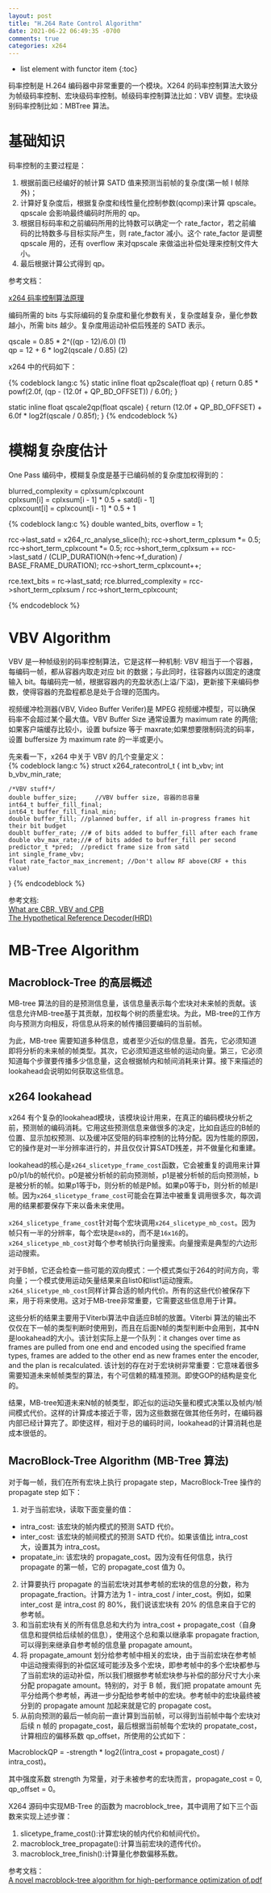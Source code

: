 ```yaml
---
layout: post
title: "H.264 Rate Control Algorithm"
date: 2021-06-22 06:49:35 -0700
comments: true
categories: x264
---
```

* list element with functor item
{:toc}

码率控制是 H.264 编码器中非常重要的一个模块。X264 的码率控制算法大致分为帧级码率控制、宏块级码率控制。帧级码率控制算法比如：VBV 调整。宏块级别码率控制比如：MBTree 算法。

<!--more-->

# 基础知识

码率控制的主要过程是：  

1. 根据前面已经编好的帧计算 SATD 值来预测当前帧的复杂度(第一帧 I 帧除外)；  
2. 计算好复杂度后，根据复杂度和线性量化控制参数(qcomp)来计算 qpscale。qpscale 会影响最终编码时所用的 qp。  
3. 根据目标码率和之前编码所用的比特数可以确定一个 rate_factor，若之前编码的比特数多与目标实际产生，则 rate_factor 减小。这个 rate_factor 是调整 qpscale 用的，还有 overflow 来对qpscale 来做溢出补偿处理来控制文件大小。    
4. 最后根据计算公式得到 qp。

参考文档：  

[x264 码率控制算法原理](https://pianshen.com/article/4198342118)

编码所需的 bits 与实际编码的复杂度和量化参数有关，复杂度越复杂，量化参数越小，所需 bits 越少。复杂度用运动补偿后残差的 SATD 表示。

qscale = 0.85 * 2^((qp - 12)/6.0)   (1)   
qp = 12 + 6 * log2(qscale / 0.85)   (2)  

x264 中的代码如下：

{% codeblock lang:c %}
static inline float qp2scale(float qp)
{
    return 0.85 * powf(2.0f, (qp - (12.0f + QP_BD_OFFSET)) / 6.0f);
}

static inline float qscale2qp(float qscale)
{
    return (12.0f + QP_BD_OFFSET) + 6.0f * log2f(qscale / 0.85f);
}
{% endcodeblock %}

# 模糊复杂度估计

One Pass 编码中，模糊复杂度是基于已编码帧的复杂度加权得到的：  

blurred_complexity = cplxsum/cplxcount    
cplxsum[i]   = cplxsum[i - 1] * 0.5 + satd[i - 1]  
cplxcount[i] = cplxcount[i - 1] * 0.5 + 1  

{% codeblock lang:c %}
double wanted_bits, overflow = 1;

rcc->last_satd = x264_rc_analyse_slice(h);
rcc->short_term_cplxsum *= 0.5;
rcc->short_term_cplxcount *= 0.5;
rcc->short_term_cplxsum += rcc->last_satd / (CLIP_DURATION(h->fenc->f_duration) / BASE_FRAME_DURATION);
rcc->short_term_cplxcount++;

rce.text_bits = rc->last_satd;
rce.blurred_complexity = rcc->short_term_cplxsum / rcc->short_term_cplxcount;

{% endcodeblock %}

# VBV Algorithm

VBV 是一种帧级别的码率控制算法，它是这样一种机制: VBV 相当于一个容器，每编码一帧，都从容器内取走对应 bit 的数据；与此同时，往容器内以固定的速度输入 bit。每编码完一帧，根据容器内的充盈状态(上溢/下溢)，更新接下来编码参数，使得容器的充盈程都总是处于合理的范围内。  

视频缓冲检测器(VBV, Video Buffer Verifer)是 MPEG 视频缓冲模型，可以确保码率不会超过某个最大值。VBV Buffer Size 通常设置为 maximum rate 的两倍;如果客户端缓存比较小，设置 bufsize 等于 maxrate;如果想要限制码流的码率，设置 buffersize 为 maximum rate 的一半或更小。

先来看一下，x264 中关于 VBV 的几个变量定义：  
{% codeblock lang:c %}
struct x264_ratecontrol_t
{
    int b_vbv;
    int b_vbv_min_rate;

    /*VBV stuff*/
    double buffer_size;     //VBV buffer size, 容器的总容量
    int64_t buffer_fill_final;
    int64_t buffer_fill_final_min;
    double buffer_fill; //planned buffer, if all in-progress frames hit their bit budget
    doublt buffer_rate; //# of bits added to buffer_fill after each frame
    double vbv_max_rate;//# of bits added to buffer_fill per second
    predictor_t *pred;  //predict frame size from satd
    int single_frame_vbv;
    float rate_factor_max_increment; //Don't allow RF above(CRF + this value)
}
{% endcodeblock %}

参考文档:  
[What are CBR, VBV and CPB](https://codesequoia.wordpress.com/2010/04/19/what-are-cbr-vbv-and-cpb/)    
[The Hypothetical Reference Decoder(HRD)](https://www.youtube.com/watch?v=Mn8v1ojV80M)

# MB-Tree Algorithm

## Macroblock-Tree 的高层概述

MB-tree 算法的目的是预测信息量，该信息量表示每个宏块对未来帧的贡献。该信息允许MB-tree基于其贡献，加权每个树的质量宏块。为此，MB-tree的工作方向与预测方向相反，将信息从将来的帧传播回要编码的当前帧。

为此，MB-tree 需要知道多种信息，或者至少近似的信息量。首先，它必须知道即将分析的未来帧的帧类型。其次，它必须知道这些帧的运动向量。第三，它必须知道每个步骤要传播多少信息量，这会根据帧内和帧间消耗来计算。接下来描述的lookahead会说明如何获取这些信息。

## x264 lookahead

x264 有个复杂的lookahead模块，该模块设计用来，在真正的编码模块分析之前，预测帧的编码消耗。它用这些预测信息来做很多的决定，比如自适应的B帧的位置、显示加权预测、以及缓冲区受阻的码率控制的比特分配。因为性能的原因，它的操作是对一半分辨率进行的，并且仅仅计算SATD残差，并不做量化和重建。

lookahead的核心是`x264_slicetype_frame_cost`函数，它会被重复的调用来计算p0/p1/b的帧代价。p0是被分析帧的前向预测帧，p1是被分析帧的后向预测帧，b是被分析的帧。如果p1等于b，则分析的帧是P帧。如果p0等于b，则分析的帧是I帧。因为`x264_slicetype_frame_cost`可能会在算法中被重复调用很多次，每次调用的结果都要保存下来以备未来使用。

`x264_slicetype_frame_cost`针对每个宏块调用`x264_slicetype_mb_cost`。因为帧只有一半的分辨率，每个宏块是`8x8`的，而不是`16x16`的。`x264_slicetype_mb_cost`对每个参考帧执行向量搜索。向量搜索是典型的六边形运动搜索。

对于B帧，它还会检查一些可能的双向模式：一个模式类似于264的时间方向，零向量；一个模式使用运动矢量结果来自list0和list1运动搜索。`x264_slicetype_mb_cost`同样计算合适的帧内代价。所有的这些代价被保存下来，用于将来使用。这对于MB-tree非常重要，它需要这些信息用于计算。

这些分析的结果主要用于Viterbi算法中自适应B帧的放置。Viterbi 算法的输出不仅仅在下一帧的类型判断时使用到，而且在后面N帧的类型判断中会用到，其中N是lookahead的大小。该计划实际上是一个队列：it changes over time as frames are pulled from one end and encoded using the specified frame types, frames are added to the other end as new frames enter the encoder, and the plan is recalculated. 该计划的存在对于宏块树非常重要：它意味着很多需要知道未来帧帧类型的算法，有个可信赖的精准预测。即使GOP的结构是变化的。

结果，MB-tree知道未来N帧的帧类型，即近似的运动矢量和模式决策以及帧内/帧间模式代价。这样的计算成本接近于零，因为这些数据在做其他任务时，在编码器内部已经计算完了。即使这样，相对于总的编码时间，lookahead的计算消耗也是成本很低的。


## MacroBlock-Tree Algorithm (MB-Tree 算法)

对于每一帧，我们在所有宏块上执行 propagate step，MacroBlock-Tree 操作的 propagate step 如下：

1. 对于当前宏块，读取下面变量的值：
* intra_cost: 该宏块的帧内模式的预测 SATD 代价。
* inter_cost: 该宏块的帧间模式的预测 SATD 代价。如果该值比 intra_cost 大，设置其为 intra_cost。
* propatate_in: 该宏块的 propagate_cost。因为没有任何信息，执行 propagate 的第一帧，它的 propagate_cost 值为 0。
2. 计算要执行 propagate 的当前宏块对其参考帧的宏块的信息的分数，称为 propagate_fraction。计算方法为 1 - intra_cost / inter_cost。例如，如果 inter_cost 是 intra_cost 的 80%，我们说该宏块有 20% 的信息来自于它的参考帧。
3. 和当前宏块有关的所有信息总和大约为 intra_cost + propagate_cost（自身信息和提供给后续帧的信息），使用这个总和乘以继承率 propagate fraction, 可以得到来继承自参考帧的信息量 propagate amount。
4. 将 propagate_amount 划分给参考帧中相关的宏块，由于当前宏块在参考帧中运动搜索得到的补偿区域可能涉及多个宏块，即参考帧中的多个宏块都参与了当前宏块的运动补偿，所以我们根据参考帧宏块参与补偿的部分尺寸大小来分配 propagate amount。特别的，对于 B 帧，我们把 propatate amount 先平分给两个参考帧，再进一步分配给参考帧中的宏块。参考帧中的宏块最终被分到的 propagate amount 加起来就是它的 propagate cost。
5. 从前向预测的最后一帧向前一直计算到当前帧，可以得到当前帧中每个宏块对后续 n 帧的 propagate_cost，最后根据当前帧每个宏块的 propatate_cost，计算相应的偏移系数 qp_offset，所使用的公式如下：

MacroblockQP = -strength * log2((intra_cost + propagate_cost) / intra_cost)。

其中强度系数 strength 为常量，对于未被参考的宏块而言，propagate_cost = 0, qp_offset = 0。

X264 源码中实现MB-Tree 的函数为 macroblock_tree，其中调用了如下三个函数来实现上述步骤：

1. slicetype_frame_cost():计算宏块的帧内代价和帧间代价。
2. macroblock_tree_propagate():计算当前宏块的遗传代价。
3. macroblock_tree_finish():计算量化参数偏移系数。

参考文档：  
[A novel macroblock-tree algorithm for high-performance optimization of.pdf]()


